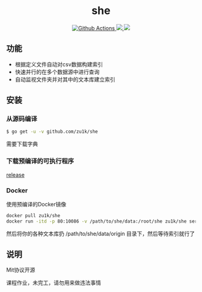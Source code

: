 <h1 align="center">
  <br>she<br>
</h1>

<p align="center">
  <a href="https://github.com/zu1k/she/actions">
    <img src="https://img.shields.io/github/workflow/status/zu1k/she/Go?style=flat-square" alt="Github Actions">
  </a>
  <a href="https://goreportcard.com/report/github.com/zu1k/she">
    <img src="https://goreportcard.com/badge/github.com/zu1k/she?style=flat-square">
  </a>
  <a href="https://github.com/zu1k/she/releases">
    <img src="https://img.shields.io/github/release/zu1k/she/all.svg?style=flat-square">
  </a>
</p>

## 功能

- 根据定义文件自动对csv数据构建索引
- 快速并行的在多个数据源中进行查询
- 自动监视文件夹并对其中的文本库建立索引

## 安装

### 从源码编译

```sh
$ go get -u -v github.com/zu1k/she
```

需要下载字典

### 下载预编译的可执行程序

[release](https://github.com/zu1k/she/releases)

### Docker

使用预编译的Docker镜像

```sh
docker pull zu1k/she
docker run -itd -p 80:10086 -v /path/to/she/data:/root/she zu1k/she serve -m auto
```

然后将你的各种文本库扔 /path/to/she/data/origin 目录下，然后等待索引就行了

## 说明

Mit协议开源

课程作业，未完工，请勿用来做违法事情
